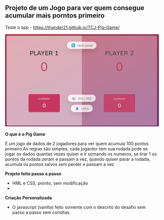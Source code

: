 ## Projeto de um Jogo para ver quem consegue acumular mais porntos primeiro
Teste o app - <a href="https://thander21.github.io/TCJ-Pig-Game/" target="_blank">https://thander21.github.io/TCJ-Pig-Game/</a>


![alt text](./img/Print.png)



**O que é o Pig Game**

É um jogo de dados de 2 jogadores para ver quem acumula 100 pontos primeiro
As regras são simples, cada jogardor tem sua rodada pode se jogar os dados quantas vezes quiser e ir somando os numeros, se tirar 1 os pontos  da rodada zeram e passam a vez, quando quiser parar a rodada, acumula os pontos salvos sem perder e passam a vez


**Projeto feito passo a passo**

- HML e CSS, pronto, sem modificação
- 

**Criação Personalizada**

- O javascript (vanilla) feito somente com o descrito do desafio sem passo a passo sem consltas.
